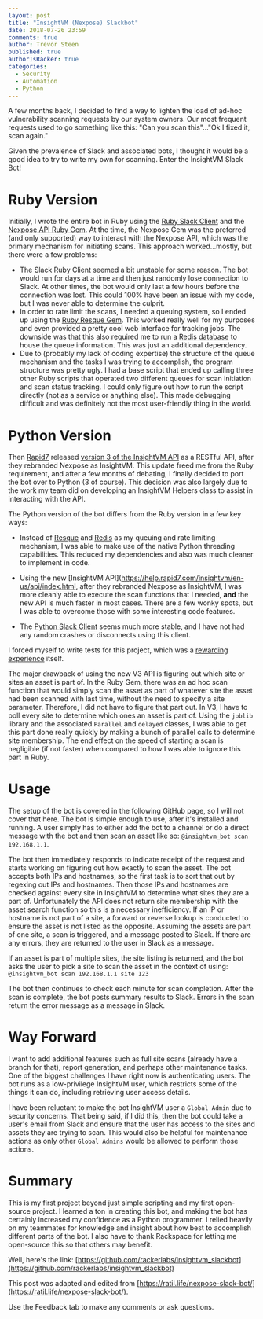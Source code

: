```yaml
---
layout: post
title: "InsightVM (Nexpose) Slackbot"
date: 2018-07-26 23:59
comments: true
author: Trevor Steen
published: true
authorIsRacker: true
categories:
  - Security
  - Automation
  - Python
---
```


 A few months back, I decided to find a way to lighten the load of ad-hoc
 vulnerability scanning requests by our system owners.  Our most frequent
 requests used to go something like this: "Can you scan this"..."Ok I fixed it,
 scan again."

 Given the prevalence of Slack and associated bots, I thought it would be a good
 idea to try to write my own for scanning. Enter the InsightVM Slack Bot!

<!-- more -->

# Ruby Version
Initially, I wrote the entire bot in Ruby using the
[Ruby Slack Client](https://github.com/slack-ruby/slack-ruby-client) and the
[Nexpose API Ruby Gem](https://github.com/rapid7/nexpose-client).  At the time,
the Nexpose Gem was the preferred (and only supported) way to interact with the
Nexpose API, which was the primary mechanism for initiating scans. This approach
worked...mostly, but there were a few problems:

* The Slack Ruby Client seemed a bit unstable for some reason. The bot would run
for days at a time and then just randomly lose connection to Slack. At other times,
the bot would only last a few hours before the connection was lost. This could
100% have been an issue with my code, but I was never able to determine the culprit.
* In order to rate limit the scans, I needed a queuing system, so I ended up
using the [Ruby Resque Gem](https://github.com/resque/resque). This worked
really well for my purposes and even provided a pretty cool web interface for
tracking jobs. The downside was that this also required me to run a
[Redis database](https://redis.io/) to house the queue information. This was
just an additional dependency.
* Due to (probably my lack of coding expertise) the structure of the queue
mechanism and the tasks I was trying to accomplish, the program structure was
pretty ugly. I had a base script that ended up calling three other Ruby scripts
that operated two different queues for scan initiation and scan status tracking.
I could only figure out how to run the script directly (not as a service or
anything else). This made debugging difficult and was definitely not the most
user-friendly thing in the world.

# Python Version
Then [Rapid7](https://www.rapid7.com/) released
[version 3 of the InsightVM API](https://help.rapid7.com/insightvm/en-us/api/index.html)
as a RESTful API, after they rebranded Nexpose as InsightVM. This update freed
me from the Ruby requirement, and after a few months of debating, I finally
decided to port the bot over to Python (3 of course). This decision was also
largely due to the work my team did on developing an InsightVM Helpers class to
assist in interacting with the API.

The Python version of the bot differs from the Ruby version in a few key ways:

* Instead of [Resque](https://github.com/resque/resque) and [Redis](https://redis.io/)
as my queuing and rate limiting mechanism, I was able to make use of the native
Python threading capabilities. This reduced my dependencies and also was much
cleaner to implement in code.

* Using the new [InsightVM API](https://help.rapid7.com/insightvm/en-us/api/index.html,
after they rebranded Nexpose as InsightVM, I was more cleanly able to execute
the scan functions that I needed, **and** the new API is much faster in most
cases. There are a few wonky spots, but I was able to overcome those with some
interesting code features.

* The [Python Slack Client](https://github.com/slackapi/python-slackclient)
seems much more stable, and I have not had any random crashes or disconnects
using this client.

I forced myself to write tests for this project, which was a
[rewarding experience](https://ratil.life/testing-with-python/) itself.

The major drawback of using the new V3 API is figuring out which site or sites
an asset is part of. In the Ruby Gem, there was an ad hoc scan function that
would simply scan the asset as part of whatever site the asset had been scanned
with last time, without the need to specify a site parameter.  Therefore, I did
not have to figure that part out.  In V3, I have to poll every site to determine
which ones an asset is part of.  Using the `joblib` library and the associated
`Parallel` and `delayed` classes, I was able to get this part done really quickly
by making a bunch of parallel calls to determine site membership. The end effect
on the speed of starting a scan is negligible (if not faster) when compared to
how I was able to ignore this part in Ruby.

# Usage
The setup of the bot is covered in the following GitHub page, so I will not
cover that here.  The bot is simple enough to use, after it's installed and
running. A user simply has to either add the bot to a channel or do a direct
message with the bot and then scan an asset like so: `@insightvm_bot scan 192.168.1.1`.

The bot then immediately responds to indicate receipt of the request and starts
working on figuring out how exactly to scan the asset.  The bot accepts both IPs
and hostnames, so the first task is to sort that out by regexing out IPs and
hostnames.  Then those IPs and hostnames are checked against every site in
InsightVM to determine what sites they are a part of. Unfortunately the API
does not return site membership with the asset search function so this is a
necessary inefficiency. If an IP or hostname is not part of a site, a forward
or reverse lookup is conducted to ensure the asset is not listed as the opposite.
Assuming the assets are part of one site, a scan is triggered, and a message
posted to Slack.  If there are any errors, they are returned to the user in
Slack as a message.

If an asset is part of multiple sites, the site listing is returned, and the bot
asks the user to pick a site to scan the asset in the context of using:
`@insightvm_bot scan 192.168.1.1 site 123`

The bot then continues to check each minute for scan completion. After the scan
is complete, the bot posts summary results to Slack. Errors in the scan return
the error message as a message in Slack.

# Way Forward
I want to add additional features such as full site scans (already have a branch
for that), report generation, and perhaps other maintenance tasks. One of the
biggest challenges I have right now is authenticating users.  The bot runs as a
low-privilege InsightVM user, which restricts some of the things it can do,
including retrieving user access details.

I have been reluctant to make the bot InsightVM user a `Global Admin` due to
security concerns.  That being said, if I did this, then the bot could take a
user's email from Slack and ensure that the user has access to the sites and
assets they are trying to scan.  This would also be helpful for maintenance
actions as only other `Global Admins` would be allowed to perform those actions.

# Summary

This is my first project beyond just simple scripting and my first open-source
project. I learned a ton in creating this bot, and making the bot has certainly
increased my confidence as a Python programmer.  I relied heavily on my teammates
for knowledge and insight about how best to accomplish different parts of the bot.
I also have to thank Rackspace for letting me open-source this so that others
may benefit.

Well, here's the link: [https://github.com/rackerlabs/insightvm_slackbot](https://github.com/rackerlabs/insightvm_slackbot)

This post was adapted and edited from [https://ratil.life/nexpose-slack-bot/](https://ratil.life/nexpose-slack-bot/).

Use the Feedback tab to make any comments or ask questions.
